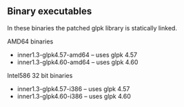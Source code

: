 ## Binary executables

In these binaries the patched glpk library is statically linked.

AMD64 binaries

* inner1.3-glpk4.57-amd64 &ndash; uses glpk 4.57
* inner1.3-glpk4.60-amd64 &ndash; uses glpk 4.60

Intel586 32 bit binaries

* inner1.3-glpk4.57-i386 &ndash; uses glpk 4.57
* inner1.3-glpk4.60-i386 &ndash; uses glpk 4.60


